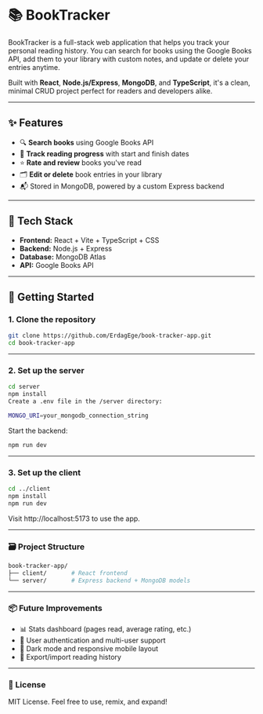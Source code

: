 # 📚 BookTracker

BookTracker is a full-stack web application that helps you track your personal reading history. You can search for books using the Google Books API, add them to your library with custom notes, and update or delete your entries anytime.

Built with **React**, **Node.js/Express**, **MongoDB**, and **TypeScript**, it's a clean, minimal CRUD project perfect for readers and developers alike.

---

## ✨ Features

- 🔍 **Search books** using Google Books API
- 📖 **Track reading progress** with start and finish dates
- ⭐ **Rate and review** books you've read
- 🗂️ **Edit or delete** book entries in your library
- 📬 Stored in MongoDB, powered by a custom Express backend

---

## 🧰 Tech Stack

- **Frontend:** React + Vite + TypeScript + CSS
- **Backend:** Node.js + Express
- **Database:** MongoDB Atlas
- **API:** Google Books API

---

## 🚀 Getting Started

### 1. Clone the repository

```bash
git clone https://github.com/ErdagEge/book-tracker-app.git
cd book-tracker-app
```

---

### 2. Set up the server

```bash
cd server
npm install
Create a .env file in the /server directory:
```

```bash
MONGO_URI=your_mongodb_connection_string
```

Start the backend:

```bash
npm run dev
```

---

### 3. Set up the client

```bash
cd ../client
npm install
npm run dev
```
Visit http://localhost:5173 to use the app.

---

### 🗃️ Project Structure

```bash
book-tracker-app/
├── client/       # React frontend
└── server/       # Express backend + MongoDB models
```

---

### 📦 Future Improvements
- 📊 Stats dashboard (pages read, average rating, etc.)
- 🔐 User authentication and multi-user support
- 🌙 Dark mode and responsive mobile layout
- 📁 Export/import reading history

---

### 📄 License
MIT License. Feel free to use, remix, and expand!


